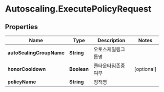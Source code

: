 # Autoscaling.ExecutePolicyRequest

## Properties
Name | Type | Description | Notes
------------ | ------------- | ------------- | -------------
**autoScalingGroupName** | **String** | 오토스케일링그룹명 | 
**honorCooldown** | **Boolean** | 쿨타운타임존중여부 | [optional] 
**policyName** | **String** | 정책명 | 


